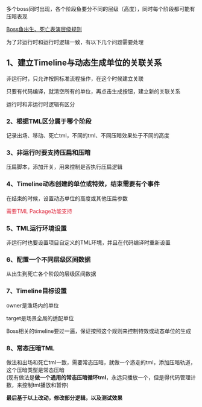 

多个boss同时出现，各个阶段鱼要分不同的层级（高度），同时每个阶段都可能有压暗表现  


[Boss鱼出生、死亡表演层级规则](https://snh48group.yuque.com/ttk5k0/manpny/kgcvined3qetvhoc)



为了非运行时和运行时逻辑一致，有以下几个问题需要处理



## 1、建立Timeline与动态生成单位的关联关系
非运行时，只允许按照标准流程操作，在这个时候建立关联

只要有代码编译，就清空所有的单位，再点击生成按钮，建立新的关联关系

运行时和非运行时逻辑有区分



### 2、根据TML区分属于哪个阶段
记录出场、移动、死亡tml，不同的tml、不同压暗效果处于不同的高度



### 3、非运行时要支持压扁和压暗
压扁脚本，添加开关，用来控制是否执行压扁逻辑



### 4、Timeline动态创建的单位或特效，结束需要有个事件
在结束的时候，设置动态单位的高度或其他压扁参数

<font style="color:#DF2A3F;">需要TML Package功能支持</font>



### 5、TML运行环境设置
非运行时也要设置项目自定义的TML环境，并且在代码编译时重新设置



### 6、配置一个不同层级区间数据
从出生到死亡各个阶段的层级区间数据



### 7、Timeline目标设置
owner是渔场内的单位

target是场景全局的适配单位

Boss相关的timeline要过一遍，保证按照这个规则来控制特效或动态单位的生成



### 8、常态压暗TML
做法和出场和死亡tml一致，需要常态压暗，就做一个游走的tml，添加压暗轨道，这个压暗类型是常态压暗  
(现有做法是**做一个通用的常态压暗循环tml**，永远只播放一个，但是得代码管理计数，来控制tml播放和暂停)



**最后基于以上改动，修改部分逻辑，以及测试效果**

